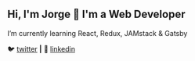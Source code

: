 ## Hi, I'm Jorge 👋 I'm a Web Developer

I’m currently learning React, Redux, JAMstack & Gatsby

🐦 [twitter][twitter] **|** 
👔 [linkedin][linkedin]

[twitter]: https://twitter.com/jsepulvedaco
[linkedin]: https://linkedin.com/in/jsepulvedaco
